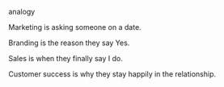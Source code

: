 analogy

Marketing is asking someone on a date.

Branding is the reason they say Yes.

Sales is when they finally say I do. 

Customer success is why they stay happily in the relationship.

